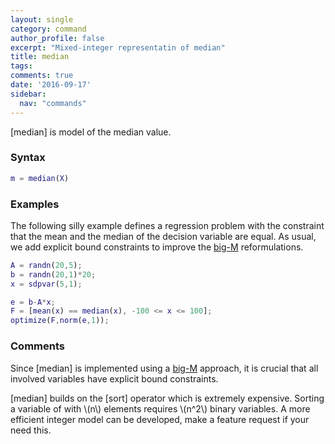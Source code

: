 ```yaml
---
layout: single
category: command
author_profile: false
excerpt: "Mixed-integer representatin of median"
title: median
tags:
comments: true
date: '2016-09-17'
sidebar:
  nav: "commands"
---
```


[median] is model of the median value.

### Syntax

````matlab
m = median(X)
````

### Examples

The following silly example defines a regression problem with the constraint that the mean and the median of the decision variable are equal. As usual, we add explicit bound constraints to improve the [big-M](/tutorial/bigmandconvexhulls) reformulations.

````matlab
A = randn(20,5);
b = randn(20,1)*20;
x = sdpvar(5,1);

e = b-A*x;
F = [mean(x) == median(x), -100 <= x <= 100];
optimize(F,norm(e,1));
````


### Comments
Since [median] is implemented using a [big-M](/tutorial/bigmandconvexhulls) approach, it is crucial that all involved variables have explicit bound constraints.

[median] builds on the [sort] operator which is extremely expensive. Sorting a variable of with \\(n\\) elements requires \\(n^2\\) binary variables. A more efficient integer model can be developed, make a feature request if your need this.

